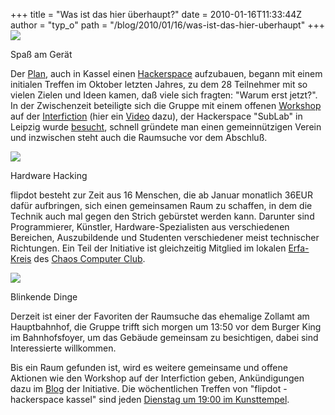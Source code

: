 +++
title = "Was ist das hier überhaupt?"
date = 2010-01-16T11:33:44Z
author = "typ_o"
path = "/blog/2010/01/16/was-ist-das-hier-uberhaupt"
+++
[![](https://flipdot.org/blog/uploads/vlcsnap-2010-01-16-08h44m06s122.serendipityThumb.jpg)](https://flipdot.org/blog/uploads/vlcsnap-2010-01-16-08h44m06s122.jpg)

Spaß am Gerät

Der
[Plan](https://flipdot.org/blog/index.php?/archives/5-Einladung-zum-Starttreffen-am-6.10.09.html),
auch in Kassel einen
[Hackerspace](https://de.wikipedia.org/wiki/Hackerspace) aufzubauen,
begann mit einem initialen Treffen im Oktober letzten Jahres, zu dem 28
Teilnehmer mit so vielen Zielen und Ideen kamen, daß viele sich fragten:
"Warum erst jetzt?".  
In der Zwischenzeit beteiligte sich die Gruppe mit einem offenen
[Workshop](https://www.interfiction.org/abstracts-cv/helmut-fligge/) auf
der [Interfiction](https://www.interfiction.org/) (hier ein
[Video](https://flipdot.org/blog/index.php?/archives/53-flipdot-trifft-Medientheoretiker-und-macht-Praxis.html)
dazu), der Hackerspace "SubLab" in Leipzig wurde
[besucht](https://flipdot.org/blog/index.php?/archives/45-Besuch-im-SubLab-in-Leipzig.html),
schnell gründete man einen gemeinnützigen Verein und inzwischen steht
auch die Raumsuche vor dem Abschluß.  

[![](https://flipdot.org/blog/uploads/vlcsnap-2010-01-16-08h45m28s160.serendipityThumb.jpg)](https://flipdot.org/blog/uploads/vlcsnap-2010-01-16-08h45m28s160.jpg)

Hardware Hacking

flipdot besteht zur Zeit aus 16 Menschen, die ab Januar monatlich 36EUR
dafür aufbringen, sich einen gemeinsamen Raum zu schaffen, in dem die
Technik auch mal gegen den Strich gebürstet werden kann. Darunter sind
Programmierer, Künstler, Hardware-Spezialisten aus verschiedenen
Bereichen, Auszubildende und Studenten verschiedener meist technischer
Richtungen. Ein Teil der Initiative ist gleichzeitig Mitglied im lokalen
[Erfa-Kreis](https://www.ccc.de/de/club/erfas) des [Chaos Computer
Club](https://ccc.de/).  

[![](https://flipdot.org/blog/uploads/vlcsnap-2010-01-16-08h44m55s115.serendipityThumb.jpg)](https://flipdot.org/blog/uploads/vlcsnap-2010-01-16-08h44m55s115.jpg)

Blinkende Dinge

Derzeit ist einer der Favoriten der Raumsuche das ehemalige Zollamt am
Hauptbahnhof, die Gruppe trifft sich morgen um 13:50 vor dem Burger King
im Bahnhofsfoyer, um das Gebäude gemeinsam zu besichtigen, dabei sind
Interessierte willkommen.

Bis ein Raum gefunden ist, wird es weitere gemeinsame und offene
Aktionen wie den Workshop auf der Interfiction geben, Ankündigungen dazu
im [Blog](https://flipdot.org/blog/) der Initiative. Die wöchentlichen
Treffen von "flipdot - hackerspace kassel" sind jeden [Dienstag um 19:00
im
Kunsttempel](https://flipdot.org/blog/index.php?/archives/47-Ab-jetzt-immer-Dienstags.html).
